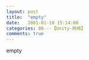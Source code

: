 ```yaml
---
layout: post
title:  "empty"
date:   2001-01-10 15:14:08
categories: 08---【Unity-网络】
comments: true
---
```

empty
